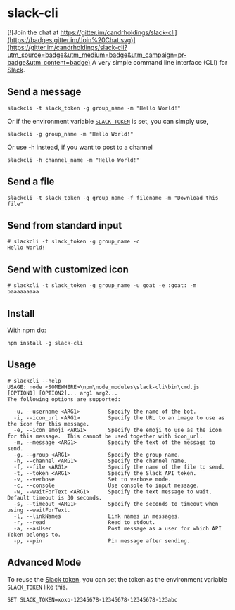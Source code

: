 slack-cli
=========

[![Join the chat at https://gitter.im/candrholdings/slack-cli](https://badges.gitter.im/Join%20Chat.svg)](https://gitter.im/candrholdings/slack-cli?utm_source=badge&utm_medium=badge&utm_campaign=pr-badge&utm_content=badge)
A very simple command line interface (CLI) for [Slack](https://slack.com).

Send a message
--------------

    slackcli -t slack_token -g group_name -m "Hello World!"
    
Or if the environment variable [`SLACK_TOKEN`](https://api.slack.com/web) is set, you can simply use,

    slackcli -g group_name -m "Hello World!"
    
Or use -h instead, if you want to post to a channel

    slackcli -h channel_name -m "Hello World!"

Send a file
-----------

    slackcli -t slack_token -g group_name -f filename -m "Download this file"

Send from standard input
------------------------

    # slackcli -t slack_token -g group_name -c
    Hello World!

Send with customized icon
-------------------------

    # slackcli -t slack_token -g group_name -u goat -e :goat: -m baaaaaaaaa

Install
-------
With npm do:

    npm install -g slack-cli

Usage
-----

    # slackcli --help
    USAGE: node <SOMEWHERE>\npm\node_modules\slack-cli\bin\cmd.js [OPTION1] [OPTION2]... arg1 arg2...
    The following options are supported:
    
      -u, --username <ARG1>         Specify the name of the bot.
      -i, --icon_url <ARG1>         Specify the URL to an image to use as the icon for this message.
      -e, --icon_emoji <ARG1>       Specify the emoji to use as the icon for this message.  This cannot be used together with icon_url.
      -m, --message <ARG1>          Specify the text of the message to send.
      -g, --group <ARG1>            Specify the group name.
      -h, --channel <ARG1>          Specify the channel name.
      -f, --file <ARG1>             Specify the name of the file to send.
      -t, --token <ARG1>            Specify the Slack API token.
      -v, --verbose                 Set to verbose mode.
      -c, --console                 Use console to input message.
      -w, --waitForText <ARG1>      Specify the text message to wait.  Default timeout is 30 seconds.
      -s, --timeout <ARG1>          Specify the seconds to timeout when using --waitForText.
      -l, --linkNames               Link names in messages.
      -r, --read                    Read to stdout.
      -a, --asUser                  Post message as a user for which API Token belongs to.
      -p, --pin                     Pin message after sending.

Advanced Mode
-------------
To reuse the [Slack token](https://api.slack.com/web), you can set the token as the environment variable `SLACK_TOKEN` like this.

    SET SLACK_TOKEN=xoxo-12345678-12345678-12345678-123abc

